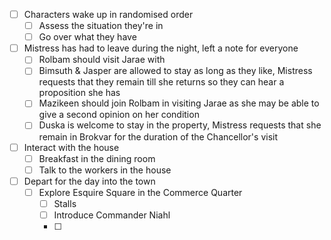 - [ ] Characters wake up in randomised order
	- [ ] Assess the situation they're in
	- [ ] Go over what they have
- [ ] Mistress has had to leave during the night, left a note for everyone
	- [ ] Rolbam should visit Jarae with
	- [ ] Bimsuth & Jasper are allowed to stay as long as they like, Mistress requests that they remain till she returns so they can hear a proposition she has
	- [ ] Mazikeen should join Rolbam in visiting Jarae as she may be able to give a second opinion on her condition
	- [ ] Duska is welcome to stay in the property, Mistress requests that she remain in Brokvar for the duration of the Chancellor's visit
- [ ] Interact with the house
	- [ ] Breakfast in the dining room
	- [ ] Talk to the workers in the house
- [ ] Depart for the day into the town
	- [ ] Explore Esquire Square in the Commerce Quarter
		- [ ] Stalls
		- [ ] Introduce Commander Niahl
		- [ ] 